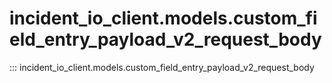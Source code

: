# incident_io_client.models.custom_field_entry_payload_v2_request_body

::: incident_io_client.models.custom_field_entry_payload_v2_request_body